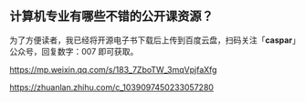 



## 计算机专业有哪些不错的公开课资源？



为了方便读者，我已经将开源电子书下载后上传到百度云盘，扫码关注「**caspar**」公众号，回复数字：007 即可获取。



https://mp.weixin.qq.com/s/183_7ZboTW_3mqVpjfaXfg

https://zhuanlan.zhihu.com/c_1039097450233057280
